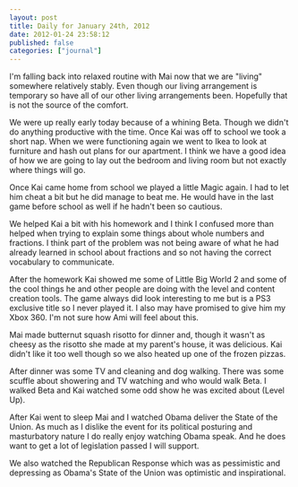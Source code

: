```yaml
---
layout: post
title: Daily for January 24th, 2012
date: 2012-01-24 23:58:12
published: false
categories: ["journal"]
---
```

I'm falling back into relaxed routine with Mai now that we are "living" somewhere relatively stably. Even though our living arrangement is temporary so have all of our other living arrangements been. Hopefully that is not the source of the comfort. 

We were up really early today because of a whining Beta. Though we didn't do anything productive with the time. Once Kai was off to school we took a short nap. When we were functioning again we went to Ikea to look at furniture and hash out plans for our apartment. I think we have a good idea of how we are going to lay out the bedroom and living room but not exactly where things will go. 

Once Kai came home from school we played a little Magic again. I had to let him cheat a bit but he did manage to beat me. He would have in the last game before school as well if he hadn't been so cautious. 

We helped Kai a bit with his homework and I think I confused more than helped when trying to explain some things about whole numbers and fractions. I think part of the problem was not being aware of what he had already learned in school about fractions and so not having the correct vocabulary to communicate. 

After the homework Kai showed me some of Little Big World 2 and some of the cool things he and other people are doing with the level and content creation tools. The game always did look interesting to me but is a PS3 exclusive title so I never played it. I also may have promised to give him my Xbox 360. I'm not sure how Ami will feel about this. 

Mai made butternut squash risotto for dinner and, though it wasn't as cheesy as the risotto she made at my parent's house, it was delicious. Kai didn't like it too well though so we also heated up one of the frozen pizzas. 

After dinner was some TV and cleaning and dog walking. There was some scuffle about showering and TV watching and who would walk Beta. I walked Beta and Kai watched some odd show he was excited about (Level Up). 

After Kai went to sleep Mai and I watched Obama deliver the State of the Union. As much as I dislike the event for its political posturing and masturbatory nature I do really enjoy watching Obama speak. And he does want to get a lot of legislation passed I will support. 

We also watched the Republican Response which was as pessimistic and depressing as Obama's State of the Union was optimistic and inspirational. 